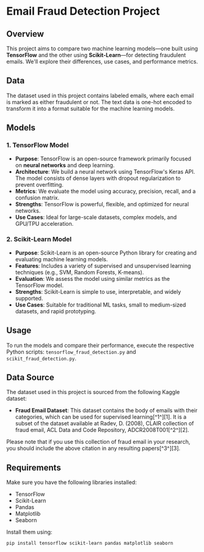 # Email Fraud Detection Project

## Overview
This project aims to compare two machine learning models—one built using **TensorFlow** and the other using **Scikit-Learn**—for detecting fraudulent emails. We'll explore their differences, use cases, and performance metrics.

## Data
The dataset used in this project contains labeled emails, where each email is marked as either fraudulent or not. The text data is one-hot encoded to transform it into a format suitable for the machine learning models.

## Models

### 1. TensorFlow Model
- **Purpose**: TensorFlow is an open-source framework primarily focused on **neural networks** and deep learning.
- **Architecture**: We build a neural network using TensorFlow's Keras API. The model consists of dense layers with dropout regularization to prevent overfitting.
- **Metrics**: We evaluate the model using accuracy, precision, recall, and a confusion matrix.
- **Strengths**: TensorFlow is powerful, flexible, and optimized for neural networks.
- **Use Cases**: Ideal for large-scale datasets, complex models, and GPU/TPU acceleration.

### 2. Scikit-Learn Model
- **Purpose**: Scikit-Learn is an open-source Python library for creating and evaluating machine learning models.
- **Features**: Includes a variety of supervised and unsupervised learning techniques (e.g., SVM, Random Forests, K-means).
- **Evaluation**: We assess the model using similar metrics as the TensorFlow model.
- **Strengths**: Scikit-Learn is simple to use, interpretable, and widely supported.
- **Use Cases**: Suitable for traditional ML tasks, small to medium-sized datasets, and rapid prototyping.

## Usage
To run the models and compare their performance, execute the respective Python scripts: `tensorflow_fraud_detection.py` and `scikit_fraud_detection.py`.

## Data Source

The dataset used in this project is sourced from the following Kaggle dataset:

- **Fraud Email Dataset**: This dataset contains the body of emails with their categories, which can be used for supervised learning[^1^][1]. It is a subset of the dataset available at Radev, D. (2008), CLAIR collection of fraud email, ACL Data and Code Repository, ADCR2008T001[^2^][2].

Please note that if you use this collection of fraud email in your research, you should include the above citation in any resulting papers[^3^][3].


## Requirements
Make sure you have the following libraries installed:
- TensorFlow
- Scikit-Learn
- Pandas
- Matplotlib
- Seaborn

Install them using:
```sh
pip install tensorflow scikit-learn pandas matplotlib seaborn
```